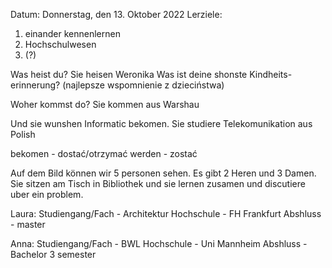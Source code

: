 Datum:
Donnerstag, den 13. Oktober 2022
Lerziele:
1. einander kennenlernen
2. Hochschulwesen
3. (?)

Was heist du? Sie heisen Weronika
Was ist deine shonste Kindheits-erinnerung?
(najlepsze wspomnienie z dzieciństwa)

Woher kommst do? Sie kommen aus Warshau

Und sie wunshen Informatic bekomen. Sie studiere Telekomunikation aus Polish  

bekomen - dostać/otrzymać
werden - zostać

Auf dem Bild können wir 5 personen sehen. Es gibt 2 Heren und 3 Damen. Sie sitzen am Tisch in Bibliothek und sie lernen zusamen und discutiere uber ein problem. 

Laura:
Studiengang/Fach - Architektur
Hochschule - FH Frankfurt 
Abshluss - master

Anna:
Studiengang/Fach - BWL
Hochschule - Uni Mannheim
Abshluss - Bachelor
3 semester